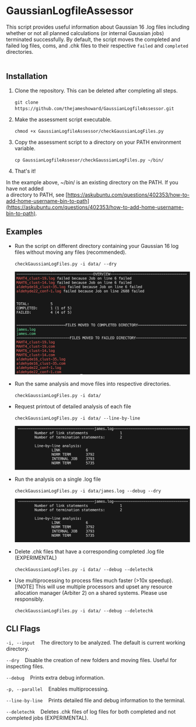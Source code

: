 # GaussianLogfileAssessor
This script provides useful information about Gaussian 16 .log files including whether or not all planned calculations (or internal Gaussian jobs) terminated successfully. By default, the script moves the completed and failed log files, coms, and .chk files to their respective `failed` and `completed` directories.
<br>
<br>


## Installation
1.  Clone the repository. This can be deleted after completing all steps.

    ```git clone https://github.com/thejameshoward/GaussianLogfileAssessor.git```

2.  Make the assessment script executable.

    ```chmod +x GaussianLogfileAssessor/checkGaussianLogFiles.py```

3.  Copy the assessment script to a directory on your PATH environment variable.

    ```cp GaussianLogfileAssesor/checkGaussianLogFiles.py ~/bin/```

4.  That's it!

In the example above, ~/bin/ is an existing directory on the PATH. If you have not added<br>
a directory to PATH, see [https://askubuntu.com/questions/402353/how-to-add-home-username-bin-to-path](https://askubuntu.com/questions/402353/how-to-add-home-username-bin-to-path).

## Examples

-  Run the script on different directory containing your Gaussian 16 log files without moving any files (recommended).

    ```checkGaussianLogFiles.py -i data/ --dry```

    ![example usage](https://github.com/thejameshoward/GaussianLogfileAssessor/blob/master/img/example.png?raw=true)

-  Run the same analysis and move files into respective directories.

    ```checkGaussianLogFiles.py -i data/```

-  Request printout of detailed analysis of each file

    ```checkGaussianLogFiles.py -i data/ --line-by-line```

    ![example usage](https://github.com/thejameshoward/GaussianLogfileAssessor/blob/master/img/verbose.png?raw=true)

-  Run the analysis on a single .log file

    ```checkGaussianLogFiles.py -i data/james.log --debug --dry```

    ![example usage](https://github.com/thejameshoward/GaussianLogfileAssessor/blob/master/img/verbose.png?raw=true)

-  Delete .chk files that have a corresponding completed .log file (EXPERIMENTAL)

    ```checkGaussianLogFiles.py -i data/ --debug --deletechk```

-  Use multiprocessing to process files much faster (>10x speedup).
[!NOTE] This will use multiple processors and upset any resource allocation manager (Arbiter 2) on a shared systems. Please use responsibly.

    ```checkGaussianLogFiles.py -i data/ --debug --deletechk```

## CLI Flags

```-i, --input```&nbsp;&nbsp;&nbsp;&nbsp;The directory to be analyzed. The default is current working directory.

```--dry```&nbsp;&nbsp;&nbsp;&nbsp;Disable the creation of new folders and moving files. Useful for inspecting files.

```--debug```&nbsp;&nbsp;&nbsp;&nbsp;Prints extra debug information.

```-p, --parallel```&nbsp;&nbsp;&nbsp;&nbsp;Enables multiprocessing.

```--line-by-line```&nbsp;&nbsp;&nbsp;&nbsp;Prints detailed file and debug information to the terminal.

```--deletechk```&nbsp;&nbsp;&nbsp;&nbsp;Deletes .chk files of log files for both completed and not completed jobs (EXPERIMENTAL).